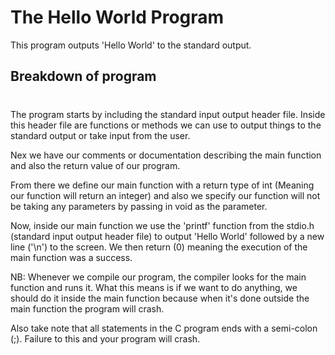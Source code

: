 # The Hello World Program
This program outputs 'Hello World' to the standard output.

## Breakdown of program
#
The program starts by including the standard input output header file. Inside this header file are functions or methods we can use to output things to the standard output or take input from the user.

Nex we have our comments or documentation describing the main function and also the return value of our program.

From there we define our main function with a return type of int (Meaning our function will return an integer) and also we specify our function will not be taking any parameters by passing in void as the parameter.

Now, inside our main function we use the 'printf' function from the stdio.h (standard input output header file) to output 'Hello World' followed by a new line ('\n') to the screen.
We then return (0) meaning the execution of the main function was a success.

NB: Whenever we compile our program, the compiler looks for the main function and runs it. What this means is if we want to do anything, we should do it inside the main function because when it's done outside the main function the program will crash.

Also take note that all statements in the C program ends with a semi-colon (;). Failure to this and your program will crash.